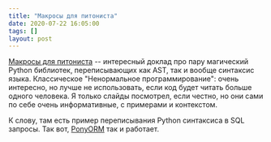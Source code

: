 ```yaml
---
title: "Макросы для питониста"
date: 2020-07-22 16:05:00
tags: []
layout: post
---
```


[Макросы для питониста](https://habr.com/ru/company/yandex/blog/495294/) -- интересный доклад про пару магический Python библиотек, переписывающих как AST, так и вообще синтаксис языка. Классическое "Ненормальное программирование": очень интересно, но лучше не использовать, если код будет читать больше одного человека. Я только слайды посмотрел, если честно, но они сами по себе очень информативные, с примерами и контекстом.

К слову, там есть пример переписывания Python синтаксиса в SQL запросы. Так вот, [PonyORM](https://t.me/itgram_channel/54) так и работает.
